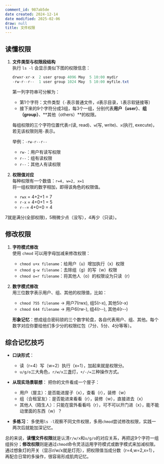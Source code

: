 ```yaml
---
comment_id: 987ab5de
date created: 2024-12-14
date modified: 2025-02-06
draw: null
title: 文件权限
---
```

## 读懂权限

1. **文件类型与权限段结构**  
    执行 `ls -l` 会显示类似下图的权限信息：

    ```Java
    drwxr-xr-x  2 user group 4096 May  5 10:00 mydir
    -rw-r--r--  1 user group 1024 May  5 10:00 myfile.txt
    ```

    第一列字符串可分解为：

    
    - 第1个字符：文件类型（`-`表示普通文件，`d`表示目录，`l`表示软链接等）
    - 接下来的9个字符分成3组，每3个一组，分别代表**用户（user）**、**组（group）**、**其他（others）**的权限。
    

    每组权限的三个字符位置代表`r`(读, read)、`w`(写, write)、`x`(执行, execute)，若无该权限则用`-`表示。

    

    举例：`-rw-r--r--`

    
    - `rw-`：用户有读写权限
    - `r--`：组有读权限
    - `r--`：其他人有读权限

    
2. **权限值对应**  
    每种权限有一个数值：`r=4, w=2, x=1`  
    将一组权限的数字相加，即得该角色的权限值。
    
    - `rwx` = 4+2+1 = 7
    - `r-x` = 4+0+1 = 5
    - `r--`= 4+0+0 = 4

7就是满分(全部权限)，5稍微少点（没写），4再少（只读）。

    

## 修改权限

1. **字符模式修改**  
    使用 `chmod` 可以用字母加减来修改权限：
    
    - `chmod u+x filename`：给用户（u）增加执行（x）权限
    - `chmod g-w filename`：去除组（g）的写（w）权限
    - `chmod o=r filename`：将其他人（o）的权限设为只读（r）
    
    
2. **数字模式修改**  
    用三位数字表示用户、组、其他的权限值，比如：
    
    - `chmod 755 filename` → 用户7(rwx), 组5(r-x), 其他5(r-x)
    - `chmod 644 filename` → 用户6(rw-), 组4(r--), 其他4(r--)
    
    **形象记忆**：想成组合密码锁的三个数字轮盘，各自代表用户、组、其他。每个数字对应你要给他们多少分的权限红包（7分、5分、4分等等）。
    

## 综合记忆技巧

- **口诀形式**：
    
    - 读（r=4）写（w=2）执行（x=1），加起来就是权限分。
    - `u/g/o`三大角色，`r/w/x`三盏灯，`+/-/=`三种操作方式。
- **从现实场景联想**：
    把你的文件看成一个屋子：
    
    - 用户（屋主）：是否能进屋子（x），查看（r），装修（w）
    - 组（合租室友）：是否能进来看看（r），装修（w），直接进去（x）
    - 其他人（陌生人）：只能在窗外看看吗（r），可不可以开门进（x），能不能动里面的东西（w）？
- **多练习**：
    多使用`ls -l`观察不同文件权限，多用`chmod`尝试修改权限，实践一两次后就能加深记忆。
    

总的来说，**读懂文件权限**就是认清`r/w/x`和`u/g/o`的对应关系，再把这9个字符一组组拆分；**修改权限**则是通过`chmod`命令灵活运用字符模式或数字模式来加减权限。通过想象灯的开关（显示r/w/x就是灯亮），把权限值当成分数（r=4,w=2,x=1），再配合日常的多操作，很容易形成肌肉记忆。
